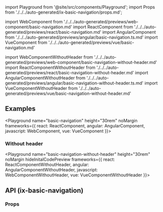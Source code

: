 import Playground from '@site/src/components/Playground';
import Props from './../../auto-generated/ix-basic-navigation/props.md';

import WebComponent from './../../auto-generated/previews/web-component/basic-navigation.md'
import ReactComponent from './../../auto-generated/previews/react/basic-navigation.md'
import AngularComponent from './../../auto-generated/previews/angular/basic-navigation.ts.md'
import VueComponent from './../../auto-generated/previews/vue/basic-navigation.md'

import WebComponentWithoutHeader from './../../auto-generated/previews/web-component/basic-navigation-without-header.md'
import ReactComponentWithoutHeader from './../../auto-generated/previews/react/basic-navigation-without-header.md'
import AngularComponentWithoutHeader from './../../auto-generated/previews/angular/basic-navigation-without-header.ts.md'
import VueComponentWithoutHeader from './../../auto-generated/previews/vue/basic-navigation-without-header.md'

## Examples

<Playground
name="basic-navigation" height="30rem" noMargin
frameworks={{
  react: ReactComponent,
  angular: AngularComponent,
  javascript: WebComponent,
  vue: VueComponent
}}></Playground>

### Without header

<Playground
name="basic-navigation-without-header" height="30rem" noMargin
hideInitalCodePreview
frameworks={{
  react: ReactComponentWithoutHeader,
  angular: AngularComponentWithoutHeader,
  javascript: WebComponentWithoutHeader,
  vue: VueComponentWithoutHeader
}}></Playground>

## API (ix-basic-navigation)

### Props

<Props />
